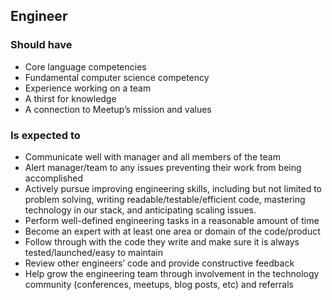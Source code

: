 Engineer
--------

### Should have
* Core language competencies
* Fundamental computer science competency
* Experience working on a team
* A thirst for knowledge
* A connection to Meetup’s mission and values

### Is expected to
* Communicate well with manager and all members of the team
* Alert manager/team to any issues preventing their work from being accomplished
* Actively pursue improving engineering skills, including but not limited to problem solving, writing readable/testable/efficient code, mastering technology in our stack, and anticipating scaling issues.
* Perform well-defined engineering tasks in a reasonable amount of time
* Become an expert with at least one area or domain of the code/product
* Follow through with the code they write and make sure it is always tested/launched/easy to maintain
* Review other engineers’ code and provide constructive feedback
* Help grow the engineering team through involvement in the technology community (conferences, meetups, blog posts, etc) and referrals
